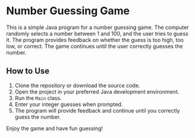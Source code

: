 # Number Guessing Game

This is a simple Java program for a number guessing game. The computer randomly selects a number between 1 and 100, and the user tries to guess it. The program provides feedback on whether the guess is too high, too low, or correct. The game continues until the user correctly guesses the number.

## How to Use

1. Clone the repository or download the source code.
2. Open the project in your preferred Java development environment.
3. Run the `Main` class.
4. Enter your integer guesses when prompted.
5. The program will provide feedback and continue until you correctly guess the number.

Enjoy the game and have fun guessing!
